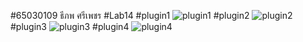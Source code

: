 #65030109 ธีภพ ศรีเพชร
#Lab14
#plugin1
![plugin1](https://github.com/Phetteepop/COM-LAB-I-Labwork-Week-14-65030109/assets/144197367/e7304887-0514-48e2-ab54-d9011e173974)
#plugin2
![plugin2](https://github.com/Phetteepop/COM-LAB-I-Labwork-Week-14-65030109/assets/144197367/e1235cab-1493-4b02-8b1c-6f1f0cc52b37)
#plugin3
![plugin3](https://github.com/Phetteepop/COM-LAB-I-Labwork-Week-14-65030109/assets/144197367/c33d5c58-d8c4-4382-82df-4fe21651c802)
#plugin4
![plugin4](https://github.com/Phetteepop/COM-LAB-I-Labwork-Week-14-65030109/assets/144197367/bcf5cdb7-e605-40f1-a6f6-2cf5e65bf5cd)
